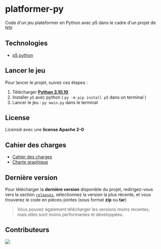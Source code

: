 # platformer-py

Code d'un jeu plateformer en Python avec p5 dans le cadre d'un projet de NSI

## Technologies

* [p5 python](https://pypi.org/project/p5/)

## Lancer le jeu

Pour lancer le projet, suivez ces étapes :

1. Télécharger [**Python 3.10.10**](https://www.python.org/downloads/release/python-31010/)
1. Installer `p5` avec python  ( `py -m pip install p5` dans un terminal ) 
1. Lancer le jeu : `py main.py` dans le terminal

## License

Licensié avec une **license Apache 2-0**

## Cahier des charges

* [Cahier des charges](./cdc.md)
* [Charte graphique](https://github.com/Greensky-NSI/platformer-py/blob/master/charte%20graphique.md)

## Dernière version

Pour télécharger la **dernière version** disponible du projet, redirigez-vous vers la section [`releases`](https://github.com/Greensky-NSI/platformer-py/releases), sélectionnez la version la plus récente, et vous trouverez le code en pièces-jointes (sous format **zip** ou **tar**)

> Vous pouvez également télécharger les versions moins récentes, mais elles sont moins performantes et développées.

## Contributeurs

<a href="https://github.com/Greensky-NSI/platformer-py/graphs/contributors">
  <img src="https://contrib.rocks/image?repo=Greensky-NSI/platformer-py" />
</a>
